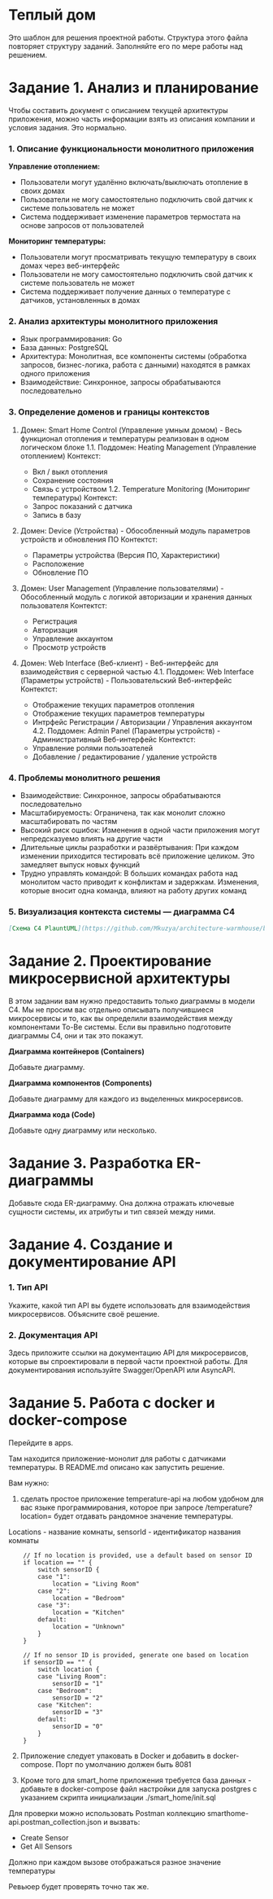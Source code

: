 # Теплый дом

Это шаблон для решения проектной работы. Структура этого файла повторяет структуру заданий. Заполняйте его по мере работы над решением.

# Задание 1. Анализ и планирование

Чтобы составить документ с описанием текущей архитектуры приложения, можно часть информации взять из описания компании и условия задания. Это нормально.

### 1. Описание функциональности монолитного приложения

**Управление отоплением:**

- Пользователи могут удалённо включать/выключать отопление в своих домах
- Пользователи не могу самостоятельно подключить свой датчик к системе пользователь не может
- Система поддерживает изменение параметров термостата на основе запросов от пользователей

**Мониторинг температуры:**

- Пользователи могут просматривать текущую температуру в своих домах через веб-интерфейс
- Пользователи не могу самостоятельно подключить свой датчик к системе пользователь не может
- Система поддерживает получение данных о температуре с датчиков, установленных в домах

### 2. Анализ архитектуры монолитного приложения

- Язык программирования: Go
- База данных: PostgreSQL
- Архитектура: Монолитная, все компоненты системы (обработка запросов, бизнес-логика, работа с данными) находятся в рамках одного приложения
- Взаимодействие: Синхронное, запросы обрабатываются последовательно

### 3. Определение доменов и границы контекстов

1. Домен: Smart Home Control (Управление умным домом) - Весь функционал отопления и температуры реализован в одном логическом блоке
1.1. Поддомен: Heating Management (Управление отоплением)
     Контекст:
     - Вкл / выкл отопления
	 - Сохранение состояния
	 - Связь с устройством
1.2. Temperature Monitoring (Мониторинг температуры)
     Контекст:
	 - Запрос показаний с датчика
	 - Запись в базу

2. Домен: Device (Устройства) - Обособленный модуль параметров устройств и обновления ПО
     Контектст:
     - Параметры устройства (Версия ПО, Характеристики)
     - Расположение
     - Обновление ПО

3. Домен: User Management (Управление пользователями) - Обособленный модуль с логикой авторизации и хранения данных пользователя
   Контектст:
   - Регистрация
   - Авторизация
   - Управление аккаунтом
   - Просмотр устройств

4. Домен: Web Interface (Веб-клиент) - Веб-интерфейс для взаимодействия с серверной частью
4.1. Поддомен: Web Interface (Параметры устройств) - Пользовательский Веб-интерфейс
     Контектст:
     - Отображение текущих параметров отопления
     - Отображение текущих параметров температуры
     - Интрфейс Регистрации / Авторизации / Управления аккаунтом
4.2. Поддомен: Admin Panel (Параметры устройств) - Административный Веб-интерфейс
     Контектст:
	 - Управление ролями пользоателей
     - Добавление / редактирование / удаление устройств

### **4. Проблемы монолитного решения**

- Взаимодействие: Синхронное, запросы обрабатываются последовательно
- Масштабируемость: Ограничена, так как монолит сложно масштабировать по частям
- Высокий риск ошибок: Изменения в одной части приложения могут непредсказуемо влиять на другие части
- Длительные циклы разработки и развёртывания: При каждом изменении приходится тестировать всё приложение целиком. Это замедляет выпуск новых функций
- Трудно управлять командой: В больших командах работа над монолитом часто приводит к конфликтам и задержкам. Изменения, которые вносит одна команда, влияют на работу других команд

### 5. Визуализация контекста системы — диаграмма С4

```markdown
[Схема C4 PlauntUML](https://github.com/Mkuzya/architecture-warmhouse/blob/main/apps/smart_home/schemas/C4.Visualize_system_context.png)
```

# Задание 2. Проектирование микросервисной архитектуры

В этом задании вам нужно предоставить только диаграммы в модели C4. Мы не просим вас отдельно описывать получившиеся микросервисы и то, как вы определили взаимодействия между компонентами To-Be системы. Если вы правильно подготовите диаграммы C4, они и так это покажут.

**Диаграмма контейнеров (Containers)**

Добавьте диаграмму.

**Диаграмма компонентов (Components)**

Добавьте диаграмму для каждого из выделенных микросервисов.

**Диаграмма кода (Code)**

Добавьте одну диаграмму или несколько.

# Задание 3. Разработка ER-диаграммы

Добавьте сюда ER-диаграмму. Она должна отражать ключевые сущности системы, их атрибуты и тип связей между ними.

# Задание 4. Создание и документирование API

### 1. Тип API

Укажите, какой тип API вы будете использовать для взаимодействия микросервисов. Объясните своё решение.

### 2. Документация API

Здесь приложите ссылки на документацию API для микросервисов, которые вы спроектировали в первой части проектной работы. Для документирования используйте Swagger/OpenAPI или AsyncAPI.

# Задание 5. Работа с docker и docker-compose

Перейдите в apps.

Там находится приложение-монолит для работы с датчиками температуры. В README.md описано как запустить решение.

Вам нужно:

1) сделать простое приложение temperature-api на любом удобном для вас языке программирования, которое при запросе /temperature?location= будет отдавать рандомное значение температуры.

Locations - название комнаты, sensorId - идентификатор названия комнаты

```
	// If no location is provided, use a default based on sensor ID
	if location == "" {
		switch sensorID {
		case "1":
			location = "Living Room"
		case "2":
			location = "Bedroom"
		case "3":
			location = "Kitchen"
		default:
			location = "Unknown"
		}
	}

	// If no sensor ID is provided, generate one based on location
	if sensorID == "" {
		switch location {
		case "Living Room":
			sensorID = "1"
		case "Bedroom":
			sensorID = "2"
		case "Kitchen":
			sensorID = "3"
		default:
			sensorID = "0"
		}
	}
```

2) Приложение следует упаковать в Docker и добавить в docker-compose. Порт по умолчанию должен быть 8081

3) Кроме того для smart_home приложения требуется база данных - добавьте в docker-compose файл настройки для запуска postgres с указанием скрипта инициализации ./smart_home/init.sql

Для проверки можно использовать Postman коллекцию smarthome-api.postman_collection.json и вызвать:

- Create Sensor
- Get All Sensors

Должно при каждом вызове отображаться разное значение температуры

Ревьюер будет проверять точно так же.



